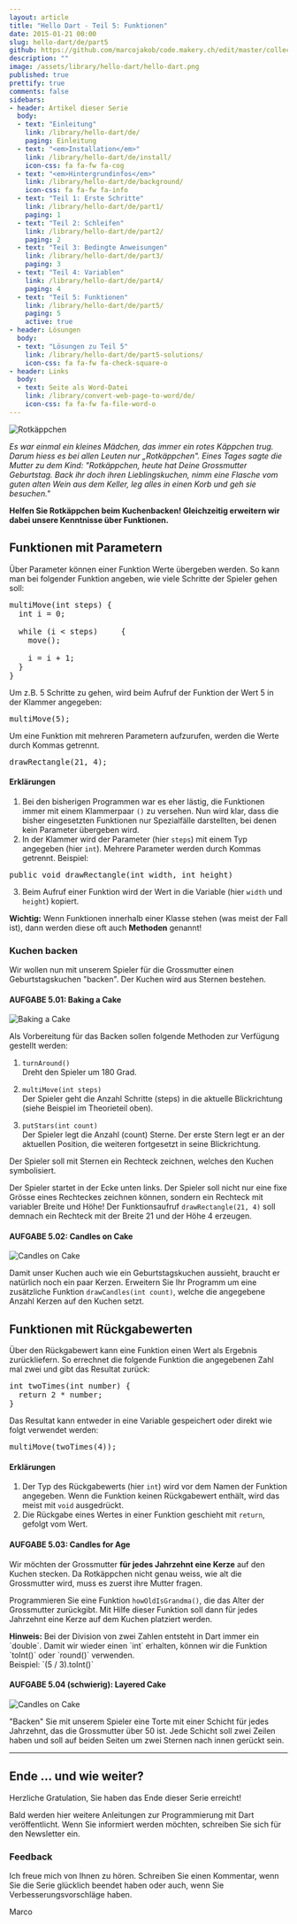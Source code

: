 ```yaml
---
layout: article
title: "Hello Dart - Teil 5: Funktionen"
date: 2015-01-21 00:00
slug: hello-dart/de/part5
github: https://github.com/marcojakob/code.makery.ch/edit/master/collections/library/hello-dart-de-part5.md
description: ""
image: /assets/library/hello-dart/hello-dart.png
published: true
prettify: true
comments: false
sidebars:
- header: Artikel dieser Serie
  body:
  - text: "Einleitung"
    link: /library/hello-dart/de/
    paging: Einleitung
  - text: "<em>Installation</em>"
    link: /library/hello-dart/de/install/
    icon-css: fa fa-fw fa-cog
  - text: "<em>Hintergrundinfos</em>"
    link: /library/hello-dart/de/background/
    icon-css: fa fa-fw fa-info
  - text: "Teil 1: Erste Schritte"
    link: /library/hello-dart/de/part1/
    paging: 1
  - text: "Teil 2: Schleifen"
    link: /library/hello-dart/de/part2/
    paging: 2
  - text: "Teil 3: Bedingte Anweisungen"
    link: /library/hello-dart/de/part3/
    paging: 3
  - text: "Teil 4: Variablen"
    link: /library/hello-dart/de/part4/
    paging: 4
  - text: "Teil 5: Funktionen"
    link: /library/hello-dart/de/part5/
    paging: 5
    active: true
- header: Lösungen
  body:
  - text: "Lösungen zu Teil 5"
    link: /library/hello-dart/de/part5-solutions/
    icon-css: fa fa-fw fa-check-square-o
- header: Links
  body:
  - text: Seite als Word-Datei
    link: /library/convert-web-page-to-word/de/
    icon-css: fa fa-fw fa-file-word-o
---
```


<div class="row">
  <div class="col-sm-6">
    <img alt="Rotkäppchen" src="/assets/library/hello-dart/part5/red-riding-hood.jpg">
  </div>
  <div class="col-sm-6">
    <p>
      <em>Es war einmal ein kleines Mädchen, das immer ein rotes Käppchen trug. Darum hiess es bei allen Leuten nur „Rotkäppchen". Eines Tages sagte die Mutter zu dem Kind: "Rotkäppchen, heute hat Deine Grossmutter Geburtstag. Back ihr doch ihren Lieblingskuchen, nimm eine Flasche vom guten alten Wein aus dem Keller, leg alles in einen Korb und geh sie besuchen."</em>
    </p>
    <p><strong>Helfen Sie Rotkäppchen beim Kuchenbacken! Gleichzeitig erweitern wir dabei unsere Kenntnisse über Funktionen.
    </strong></p>
  </div>
</div>


## Funktionen mit Parametern

Über Parameter können einer Funktion Werte übergeben werden. So kann man bei folgender Funktion angeben, wie viele Schritte der Spieler gehen soll:

<pre class="prettyprint lang-java">
multiMove(int steps) {
  int i = 0;

  while (i &lt; steps)     {
    move();

    i = i + 1;
  }
}
</pre>

Um z.B. 5 Schritte zu gehen, wird beim Aufruf der Funktion der Wert 5 in der Klammer angegeben:

<pre class="prettyprint lang-java">
multiMove(5);
</pre>

Um eine Funktion mit mehreren Parametern aufzurufen, werden die Werte durch Kommas getrennt.

<pre class="prettyprint lang-java">
drawRectangle(21, 4);
</pre>


#### Erklärungen

1. Bei den bisherigen Programmen war es eher lästig, die Funktionen immer mit einem Klammerpaar `()` zu versehen. Nun wird klar, dass die bisher eingesetzten Funktionen nur Spezialfälle darstellten, bei denen kein Parameter übergeben wird.
2. In der Klammer wird der Parameter (hier `steps`) mit einem Typ angegeben (hier `int`). Mehrere Parameter werden durch Kommas getrennt. Beispiel:    
<pre class="prettyprint lang-java">
public void drawRectangle(int width, int height)
</pre>
3. Beim Aufruf einer Funktion wird der Wert in die Variable (hier `width` und `height`) kopiert.

<div class="alert alert-info">
  <strong>Wichtig:</strong> Wenn Funktionen innerhalb einer Klasse stehen (was meist der Fall ist), dann werden diese oft auch <strong>Methoden</strong> genannt!
</div>


### Kuchen backen

Wir wollen nun mit unserem Spieler für die Grossmutter einen Geburtstagskuchen "backen". Der Kuchen wird aus Sternen bestehen.


#### <i class="fa fa-rocket mg-t"></i> AUFGABE 5.01: Baking a Cake

![Baking a Cake](/assets/library/hello-dart/part5/baking-a-cake.jpg) 

Als Vorbereitung für das Backen sollen folgende Methoden zur Verfügung gestellt werden:

1. `turnAround()`   
Dreht den Spieler um 180 Grad.

2. `multiMove(int steps)`   
Der Spieler geht die Anzahl Schritte (steps) in die aktuelle Blickrichtung (siehe Beispiel im Theorieteil oben).

3. `putStars(int count)`   
Der Spieler legt die Anzahl (count) Sterne. Der erste Stern legt er an der aktuellen Position, die weiteren fortgesetzt in seine Blickrichtung.

Der Spieler soll mit Sternen ein Rechteck zeichnen, welches den Kuchen symbolisiert. 

Der Spieler startet in der Ecke unten links. Der Spieler soll nicht nur eine fixe Grösse eines Rechteckes zeichnen können, sondern ein Rechteck mit variabler Breite und Höhe! Der Funktionsaufruf `drawRectangle(21, 4)` soll demnach ein Rechteck mit der Breite 21 und der Höhe 4 erzeugen.


#### <i class="fa fa-rocket mg-t"></i> AUFGABE 5.02: Candles on Cake

![Candles on Cake](/assets/library/hello-dart/part5/candles-on-cake.jpg) 

Damit unser Kuchen auch wie ein Geburtstagskuchen aussieht, braucht er natürlich noch ein paar Kerzen. Erweitern Sie Ihr Programm um eine zusätzliche Funktion `drawCandles(int count)`, welche die angegebene Anzahl Kerzen auf den Kuchen setzt. 


## Funktionen mit Rückgabewerten

Über den Rückgabewert kann eine Funktion einen Wert als Ergebnis zurückliefern. So errechnet die folgende Funktion die angegebenen Zahl mal zwei und gibt das Resultat zurück:

<pre class="prettyprint lang-java">
int twoTimes(int number) {
  return 2 * number;
}
</pre>


Das Resultat kann entweder in eine Variable gespeichert oder direkt wie folgt verwendet werden:

<pre class="prettyprint lang-java">
multiMove(twoTimes(4));
</pre>


#### Erklärungen

1. Der Typ des Rückgabewerts (hier `int`) wird vor dem Namen der Funktion angegeben. Wenn die Funktion keinen Rückgabewert enthält, wird das meist mit `void` ausgedrückt.
2. Die Rückgabe eines Wertes in einer Funktion geschieht mit `return`, gefolgt vom Wert.


#### <i class="fa fa-rocket mg-t"></i> AUFGABE 5.03: Candles for Age

Wir möchten der Grossmutter **für jedes Jahrzehnt eine Kerze** auf den Kuchen stecken. Da Rotkäppchen nicht genau weiss, wie alt die Grossmutter wird, muss es zuerst ihre Mutter fragen.

Programmieren Sie eine Funktion `howOldIsGrandma()`, die das Alter der Grossmutter zurückgibt. Mit Hilfe dieser Funktion soll dann für jedes Jahrzehnt eine Kerze auf dem Kuchen platziert werden.

<div class="alert alert-info">
  <strong>Hinweis:</strong> Bei der Division von zwei Zahlen entsteht in Dart immer ein `double`. Damit wir wieder einen `int` erhalten, können wir die Funktion `toInt()` oder `round()` verwenden.<br>Beispiel: `(5 / 3).toInt()`   
</div>




#### <i class="fa fa-rocket mg-t"></i> AUFGABE 5.04 (schwierig): Layered Cake

![Candles on Cake](/assets/library/hello-dart/part5/layered-cake.jpg) 

"Backen" Sie mit unserem Spieler eine Torte mit einer Schicht für jedes Jahrzehnt, das die Grossmutter über 50 ist. Jede Schicht soll zwei Zeilen haben und soll auf beiden Seiten um zwei Sternen nach innen gerückt sein. 


***

## Ende ... und wie weiter?

Herzliche Gratulation, Sie haben das Ende dieser Serie erreicht!

Bald werden hier weitere Anleitungen zur Programmierung mit Dart veröffentlicht. Wenn Sie informiert werden möchten, schreiben Sie sich für den Newsletter ein.


### Feedback

Ich freue mich von Ihnen zu hören. Schreiben Sie einen Kommentar, wenn Sie die Serie glücklich beendet haben oder auch, wenn Sie Verbesserungsvorschläge haben. <a href="#disqus_thread"><i class="fa fa-comment-o"></i></a>

<i class="fa fa-beer"></i> Marco